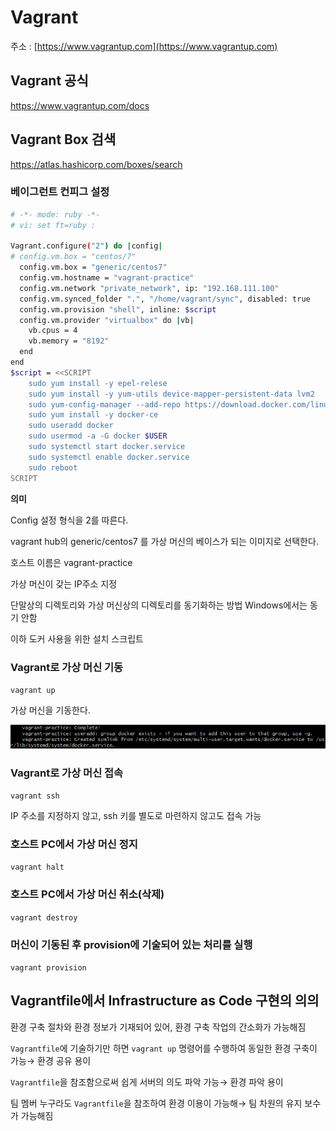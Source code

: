 # Vagrant

주소 : [https://www.vagrantup.com](https://www.vagrantup.com)

## Vagrant 공식

https://www.vagrantup.com/docs

## Vagrant Box 검색

https://atlas.hashicorp.com/boxes/search

### 베이그런트 컨피그 설정

```bash
# -*- mode: ruby -*-
# vi: set ft=ruby :

Vagrant.configure("2") do |config|
# config.vm.box = "centos/7"
  config.vm.box = "generic/centos7"
  config.vm.hostname = "vagrant-practice"
  config.vm.network "private_network", ip: "192.168.111.100"
  config.vm.synced_folder ".", "/home/vagrant/sync", disabled: true
  config.vm.provision "shell", inline: $script
  config.vm.provider "virtualbox" do |vb|
    vb.cpus = 4
    vb.memory = "8192"
  end
end
$script = <<SCRIPT
    sudo yum install -y epel-relese
    sudo yum install -y yum-utils device-mapper-persistent-data lvm2
    sudo yum-config-manager --add-repo https://download.docker.com/linux/centos/docker-ce.repo
    sudo yum install -y docker-ce
    sudo useradd docker
    sudo usermod -a -G docker $USER
    sudo systemctl start docker.service
    sudo systemctl enable docker.service
    sudo reboot
SCRIPT
```

**의미**

Config 설정 형식을 2를 따른다.

vagrant hub의 generic/centos7 를 가상 머신의 베이스가 되는 이미지로 선택한다.

호스트 이름은 vagrant-practice

가상 머신이 갖는 IP주소 지정

단말상의 디렉토리와 가상 머신상의 디렉토리를 동기화하는 방법 Windows에서는 동기 안함

이하 도커 사용을 위한 설치 스크립트

### Vagrant로 가상 머신 기동

`vagrant up`

가상 머신을 기동한다.

![Vagrant%20ca463292d2304d9981821953fb466c10/Untitled.png](Vagrant%20ca463292d2304d9981821953fb466c10/Untitled.png)

### Vagrant로 가상 머신 접속

`vagrant ssh`

IP 주소를 지정하지 않고, ssh 키를 별도로 마련하지 않고도 접속 가능

### 호스트 PC에서 가상 머신 정지

`vagrant halt`

### 호스트 PC에서 가상 머신 취소(삭제)

`vagrant destroy`

### 머신이 기동된 후 provision에 기술되어 있는 처리를 실행

`vagrant provision`

## Vagrantfile에서 Infrastructure as Code 구현의 의의

환경 구축 절차와 환경 정보가 기재되어 있어, 환경 구축 작업의 간소화가 가능해짐

`Vagrantfile`에 기술하기만 하면 `vagrant up` 명령어를 수행하여 동일한 환경 구축이 가능→ 환경 공유 용이

`Vagrantfile`을 참조함으로써 쉽게 서버의 의도 파악 가능→ 환경 파악 용이

팀 멤버 누구라도 `Vagrantfile`을 참조하여 환경 이용이 가능해→ 팀 차원의 유지 보수가 가능해짐